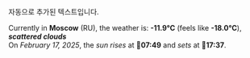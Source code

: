 
자동으로 추가된 텍스트입니다.

<!--START_SECTION:weather:moscow-->
Currently in **Moscow** (RU), the weather is: **-11.9°C** (feels like **-18.0°C**), ***scattered clouds***<br/>
On *February 17, 2025*, the *sun rises* at 🌅**07:49** and *sets* at 🌇**17:37**.
<!--END_SECTION:weather-->
